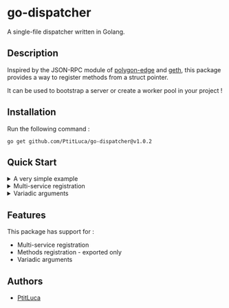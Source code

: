 # go-dispatcher

A single-file dispatcher written in Golang.

## Description

Inspired by the JSON-RPC module of [polygon-edge](https://github.com/0xPolygon/polygon-edge) and [geth](https://github.com/ethereum/go-ethereum), this package provides a way to register methods from a struct pointer.

It can be used to bootstrap a server or create a worker pool in your project !

## Installation

Run the following command :
````shell
go get github.com/PtitLuca/go-dispatcher@v1.0.2
````

## Quick Start

<details>
<summary>A very simple example</summary>

````go
package main

import (
	"fmt"
	"github.com/PtitLuca/go-dispatcher/dispatcher"
	"log"
)

type T struct {
}

func (t *T) Example(a, b int) int {
	return a + b
}

func main() {
	d := dispatcher.New()
	err := d.Register("Test", &T{})
	if err != nil {
		log.Fatalln(err)
	}

	output, err := d.Run("Test", "Example", 1, 2)
	if err != nil {
		log.Fatalln(err)
	}

	fmt.Println(output[0].Int())
}
````

After running, you should get this in your terminal :
````shell
3
````

</details>

<details>
<summary>Multi-service registration</summary>

````go
package main

import (
	"fmt"
	"github.com/PtitLuca/go-dispatcher/dispatcher"
	"log"
)

type X struct {
}

func (x *X) Example2(a, b string) string {
	return a + b
}

type T struct {
}

func (t *T) Example(a, b int) int {
	return a + b
}

func main() {
	d := dispatcher.New()
	err := d.Register("Test", &T{})
	if err != nil {
		log.Fatalln(err)
	}

	err = d.Register("TestX", &X{})
	if err != nil {
		log.Fatalln(err)
	}

	output, err := d.Run("Test", "Example", 1, 2)
	if err != nil {
		log.Fatalln(err)
	}

	fmt.Println(output[0].Int())

	output, err = d.Run("TestX", "Example2", "Hello", "World")
	if err != nil {
		log.Fatalln(err)
	}

	fmt.Println(output[0].String())
}
````

After running, you should get this in your terminal :
````shell
3
HelloWorld
````

</details>

<details>
<summary>Variadic arguments</summary>

````go
package main

import (
	"fmt"
	"github.com/PtitLuca/go-dispatcher/dispatcher"
	"log"
)

type T struct {
}

func (t *T) ExampleVariadic(a int, b ...string) int {
	return a + len(b)
}

func main() {
	d := dispatcher.New()
	err := d.Register("Test", &T{})
	if err != nil {
		log.Fatalln(err)
	}

	output, err := d.Run("Test", "ExampleVariadic", 1, "These", "Are", "Variadic", "Arguments")
	if err != nil {
		log.Fatalln(err)
	}

	fmt.Println(output[0].Int())
}
````

After running, you should get this in your terminal :
````shell
5
````

</details>

## Features

This package has support for :

- Multi-service registration
- Methods registration - exported only
- Variadic arguments

## Authors

- [PtitLuca](https://github.com/PtitLuca)
